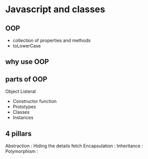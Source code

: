 # Javascript and classes
## OOP
- collection of properties and methods 
- toLowerCase
## why use OOP
## parts of OOP
Object Listeral
- Constructor function
- Prototypes
- Classes
- Instances
## 4 pillars
Abstraction : Hiding the details fetch
Encapsulation : 
Inheritance : 
Polymorphism : 
